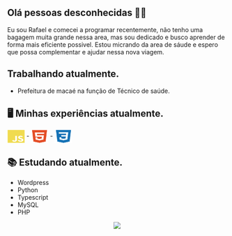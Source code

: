 ## Olá pessoas desconhecidas 🙋‍♂️
Eu sou Rafael e comecei a programar recentemente, não tenho uma bagagem muita grande nessa area, mas sou dedicado e busco aprender de forma mais eficiente possivel. Estou micrando da area de sáude e espero que possa complementar e ajudar nessa nova viagem.

## Trabalhando atualmente.
- Prefeitura de macaé na função de Técnico de saúde.

<div>
  
## 🖥 Minhas experiências atualmente.

<p align="left">
  <img align="center" alt="Javascript" height="30" width="40" src="https://raw.githubusercontent.com/devicons/devicon/master/icons/javascript/javascript-plain.svg" style="max-width:100%;">
    - <img align="center" alt="HTML5" height="30" width="40" src="https://raw.githubusercontent.com/devicons/devicon/master/icons/html5/html5-plain.svg" style="max-width:100%;">
    - <img align="center" alt="CSS3" height="30" width="40" src="https://raw.githubusercontent.com/devicons/devicon/master/icons/css3/css3-plain.svg" style="max-width:100%;">
</p> 
</div>

## 📚 Estudando atualmente.

- Wordpress
- Python
- Typescript
- MySQL
- PHP

<div>
  <p align="center">
    <a href="https://www.linkedin.com/in/rafaeljunger/">
      <img src="https://img.shields.io/badge/linkedin-%230077B5.svg?&style=for-the-badge&logo=linkedin&logoColor=white" />
    </a>
  </p>
</div>
